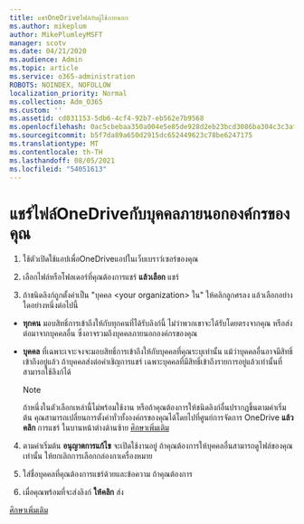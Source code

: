 ```yaml
---
title: แชร์OneDriveไฟล์กับผู้ใช้ภายนอก
ms.author: mikeplum
author: MikePlumleyMSFT
manager: scotv
ms.date: 04/21/2020
ms.audience: Admin
ms.topic: article
ms.service: o365-administration
ROBOTS: NOINDEX, NOFOLLOW
localization_priority: Normal
ms.collection: Adm_O365
ms.custom: ''
ms.assetid: cd031153-5db6-4cf4-92b7-eb562e7b9568
ms.openlocfilehash: 0ac5cbebaa350a004e5e85de928d2eb23bcd3086ba304c3c3afdfa9c13e42188
ms.sourcegitcommit: b5f7da89a650d2915dc652449623c78be6247175
ms.translationtype: MT
ms.contentlocale: th-TH
ms.lasthandoff: 08/05/2021
ms.locfileid: "54051613"
---
```

# <a name="share-files-in-onedrive-with-people-outside-your-organization"></a>แชร์ไฟล์OneDriveกับบุคคลภายนอกองค์กรของคุณ

1. ใช้ตัวเปิดใช้แอปเพื่อOneDriveแอปในเว็บเบราว์เซอร์ของคุณ 
    
2. เลือกไฟล์หรือโฟลเดอร์ที่คุณต้องการแชร์ **แล้วเลือก** แชร์ 
    
3. ถ้าชนิดลิงก์ถูกตั้งค่าเป็น "บุคคล \<your organization\> ใน" ให้คลิกลูกศรลง แล้วเลือกอย่างใดอย่างหนึ่งต่อไปนี้ 
    
  - **ทุกคน** มอบสิทธิ์การเข้าถึงให้กับทุกคนที่ได้รับลิงก์นี้ ไม่ว่าพวกเขาจะได้รับโดยตรงจากคุณ หรือส่งต่อมาจากบุคคลอื่น ซึ่งอาจรวมถึงบุคคลภายนอกองค์กรของคุณ 
    
  - **บุคคล** ที่เฉพาะเจาะจงจะมอบสิทธิ์การเข้าถึงให้กับบุคคลที่คุณระบุเท่านั้น แม้ว่าบุคคลอื่นอาจมีสิทธิ์เข้าถึงอยู่แล้ว ถ้าบุคคลส่งต่อคําเชิญการแชร์ เฉพาะบุคคลที่มีสิทธิ์เข้าถึงรายการอยู่แล้วเท่านั้นที่สามารถใช้ลิงก์ได้ 
    
    > [!NOTE]
    > ถ้าหนึ่งในตัวเลือกเหล่านี้ไม่พร้อมใช้งาน หรือถ้าคุณต้องการให้ชนิดลิงก์อื่นปรากฏขึ้นตามค่าเริ่มต้น คุณสามารถเปลี่ยนการตั้งค่าทั่วทั้งองค์กรของคุณได้โดยไปที่ศูนย์การจัดการ OneDrive **แล้วคลิก** การแชร์ ในบานหน้าต่างด้านซ้าย [ศึกษาเพิ่มเติม](https://go.microsoft.com/fwlink/?linkid=871961)
  
4. ตามค่าเริ่มต้น **อนุญาตการแก้ไข** จะเปิดใช้งานอยู่ ถ้าคุณต้องการให้บุคคลอื่นสามารถดูไฟล์ของคุณเท่านั้น ให้ยกเลิกการเลือกกล่องกาเครื่องหมาย 
    
5. ใส่ชื่อบุคคลที่คุณต้องการแชร์ด้วยและข้อความ ถ้าคุณต้องการ
    
6. เมื่อคุณพร้อมที่จะส่งลิงก์ **ให้คลิก** ส่ง 
    
[ศึกษาเพิ่มเติม](https://go.microsoft.com/fwlink/?linkid=871861)
  

